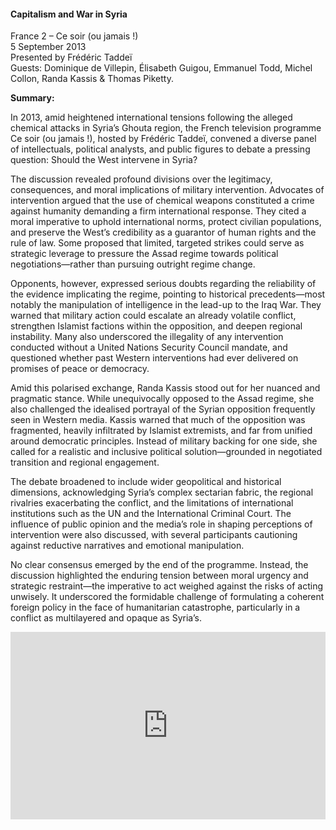 <h4>Capitalism and War in Syria</h4>

France 2 – Ce soir (ou jamais !)  
5 September 2013  
Presented by Frédéric Taddeï  
Guests: Dominique de Villepin, Élisabeth Guigou, Emmanuel Todd, Michel Collon, Randa Kassis & Thomas Piketty.  

<b>Summary:</b>

In 2013, amid heightened international tensions following the alleged chemical attacks in Syria’s Ghouta region, the French television programme Ce soir (ou jamais !), hosted by Frédéric Taddeï, convened a diverse panel of intellectuals, political analysts, and public figures to debate a pressing question: Should the West intervene in Syria?

The discussion revealed profound divisions over the legitimacy, consequences, and moral implications of military intervention. Advocates of intervention argued that the use of chemical weapons constituted a crime against humanity demanding a firm international response. They cited a moral imperative to uphold international norms, protect civilian populations, and preserve the West’s credibility as a guarantor of human rights and the rule of law. Some proposed that limited, targeted strikes could serve as strategic leverage to pressure the Assad regime towards political negotiations—rather than pursuing outright regime change.

Opponents, however, expressed serious doubts regarding the reliability of the evidence implicating the regime, pointing to historical precedents—most notably the manipulation of intelligence in the lead-up to the Iraq War. They warned that military action could escalate an already volatile conflict, strengthen Islamist factions within the opposition, and deepen regional instability. Many also underscored the illegality of any intervention conducted without a United Nations Security Council mandate, and questioned whether past Western interventions had ever delivered on promises of peace or democracy.

Amid this polarised exchange, Randa Kassis stood out for her nuanced and pragmatic stance. While unequivocally opposed to the Assad regime, she also challenged the idealised portrayal of the Syrian opposition frequently seen in Western media. Kassis warned that much of the opposition was fragmented, heavily infiltrated by Islamist extremists, and far from unified around democratic principles. Instead of military backing for one side, she called for a realistic and inclusive political solution—grounded in negotiated transition and regional engagement.

The debate broadened to include wider geopolitical and historical dimensions, acknowledging Syria’s complex sectarian fabric, the regional rivalries exacerbating the conflict, and the limitations of international institutions such as the UN and the International Criminal Court. The influence of public opinion and the media’s role in shaping perceptions of intervention were also discussed, with several participants cautioning against reductive narratives and emotional manipulation.

No clear consensus emerged by the end of the programme. Instead, the discussion highlighted the enduring tension between moral urgency and strategic restraint—the imperative to act weighed against the risks of acting unwisely. It underscored the formidable challenge of formulating a coherent foreign policy in the face of humanitarian catastrophe, particularly in a conflict as multilayered and opaque as Syria’s.

<p></p>
<center>
<div style="display: flex; justify-content: center; position:relative;width: 100%;height: 300px;"><iframe
    src="https://iframe.mediadelivery.net/embed/460223/47335fc8-ecfa-4654-bd89-ae9d8b45d4fa?autoplay=false&loop=false&muted=false&preload=true&responsive=true"
    loading="lazy" style="border:0;height:100%;width: 520px;"
    allow="accelerometer;gyroscope;autoplay;encrypted-media;picture-in-picture;" allowfullscreen="true"></iframe>
</div>
</center>  
<p></p>	
